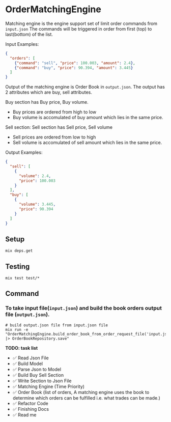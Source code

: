 # OrderMatchingEngine
Matching engine is the engine support set of limit order commands from `input.json` The commands will be triggered in order from first (top) to last(bottom) of the list.

Input Examples:
```json
{
  "orders": [
    {"command": "sell", "price": 100.003, "amount": 2.4},
    {"command": "buy", "price": 90.394, "amount": 3.445}
  ]
}
```
Output of the matching engine is Order Book in `output.json`. The output has 2 attributes which are buy, sell attributes.


Buy section has Buy price, Buy volume.
- Buy prices are ordered from high to low
- Buy volume is accomulated of buy amount which lies in the same price.

Sell section: Sell section has Sell price, Sell volume
- Sell prices are ordered from low to high
- Sell volume is accomulated of sell amount which lies in the same price.

Output Examples:
```json
{
  "sell": [
    {
      "volume": 2.4,
      "price": 100.003
    }
  ],
  "buy": [
    {
      "volume": 3.445,
      "price": 90.394
    }
  ]
}
```
## Setup
```shell
mix deps.get
```
## Testing
```shell
mix test test/*
```
## Command

### To take input file(`input.json`) and build the book orders output file (`output.json`).
```shell
# build output.json file from input.json file
mix run -e "OrderMatchingEngine.build_order_book_from_order_request_file('input.json') |> OrderBookRepository.save"
```

**TODO: task list**

- ✅ Read Json File
- ✅ Build Model
- ✅ Parse Json to Model
- ✅ Build Buy Sell Section
- ✅ Write Section to Json File
- ✅ Matching Engine (Time Priority)
- ✅ Order Book (list of orders, A matching engine uses the book to determine which orders can be fulfilled i.e. what trades can be made.)
- ✅ Refactor Code
- ✅ Finishing Docs
- ✅ Read me
